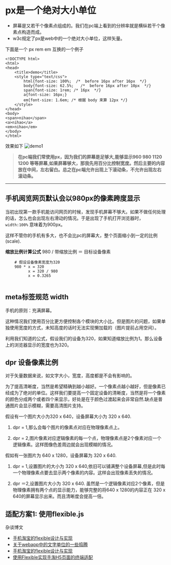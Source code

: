 # px是一个绝对大小单位
  * 屏幕是又若干个像素点组成的。我们在pc端上看到的分辨率就是横纵若干个像素点构造而成。
  * w3c规定了px是web中的一个绝对大小单位，这样矢量。
  
  下面是一个 px rem em 互换的一个例子

```
<!DOCTYPE html>
<html>
<head>
	<title>demo</title>
	<style type="text/css">
		html{font-size: 100%;  /*  before 16px after 16px  */}
		body{font-size: 62.5%;   /*  before 16px after 10px  */} 
		span{font-size: 1rem; /* 16px  */}
		a{font-size: 16px;}
		em{font-size: 1.6em; /* 根据 body 来算 12px */}
	</style>
</head>
<body>
<span>nihao</span>
<a>nihao</a>
<em>nihao</em>
</body>
</html>
```
效果如下
![demo1](http://github.com/liyanlong/cssBook/raw/master/images/chapter1/demo1.png)

> **在pc端我们常使用px，因为我们的屏幕是足够大,能够显示960 980 1120 1200 等等屏幕,如果屏幕够大，那我先用百分比控制宽度。然后主要的内容放在中间，左右留白。总之在pc端允许出现上下滚动条，不允许出现左右滚动条。**

---

## 手机阅览网页默认会以980px的像素跨度显示

  当初出现第一款手机能访问网页的时候，发现手机屏幕不够大。如果不做任何处理的话，怎么也会出现左右滑动的情况。于是出现了手机打开浏览器时，`width:100%` 意味着为900px。
  
  这样不管你的手机有多大，也不会比pc的屏幕大，整个页面缩小到一定的比例(scale). 
  
  **缩放比例计算公式**
    980 / 带缩放比例 ＝ 目标设备像素  

```
    # 假设设备像素宽度为320
    980 * x = 320 
          x = 320 / 980
          x = 0.3265
          
```
  
  
## meta标签规范 width

手机的原则：充满屏幕。

这种情况我们使用百分比更方便控制各个模块的大小比。但是图片的问题，如果单独使用宽度的方式，未知高度的话时无法实现懒加载的（图片提前占用空间）。

> <meta name="viewport" content="initial-scale=1, maximum-scale=1, minimum-scale=1, user-scalable=no">

利用我们知道的公式，假设我们的设备为320，如果知道缩放比例为1。那么设备上的浏览器显示的宽度也为320。

## dpr 设备像素比例

  对于矢量数据来说，如文字大小，宽度，高度都是不会有影响的。
  
  为了提高清晰度，当然是希望精确到越小越好。一个像素点越小越好，但是像素已经成为了绝对的单位。这样我们要提高一个固定设备的清晰度，当然是将一个像素的颜色分成两个或者四个来显示，好处是在于颜色过渡起来会非常自然.缺点是普通图片会显示模糊，需要高清图片支持。

  假设有一个图片大小为320 x 640，设备屏幕大小为 320 x 640.
  
  1. dpr = 1,那么会每个图片的像素点对应在物理像素点上。
  
  2. dpr = 2,图片像素对应逻辑像素的每一个点，物理像素点是2个像素对应一个逻辑像素。这样图像色差周边就会出现模糊的情况。
  
  假如有一张图片为 640 x 1280，设备屏幕为 320 x 640.

  1. dpr = 1,设置图片的大小为 320 x 640,依旧可以铺满整个设备屏幕,但是此时每一个物理像素点要去显示两个像素的内容。这样会出现像素丢失的情况。
  
  2. dpr ＝2,设置图片大小为 320 x 640. 虽然是一个逻辑像素对应2个像素，但是物理像素拥有两个点的显示能力，能够完整的将640 x 1280的内容正在 320 x 640的屏幕显示出来。而且清晰度会提高一倍。 
    

## 适配方案1: 使用flexible.js


杂谈博文
 * [手机淘宝的flexible设计与实现](http://www.html-js.com/article/Like-the-winter-flexible-design-and-implementation-of-the-mobile-phone-Taobao-cold)
 * [关于webapp中的文字单位的一些捣腾](http://www.html-js.com/article/2400)
 * [手机淘宝的flexible设计与实现](http://www.cocoachina.com/webapp/20150617/12190.html)
 * [使用Flexible实现手淘H5页面的终端适配](http://www.tuicool.com/articles/nmm6reE)


  
